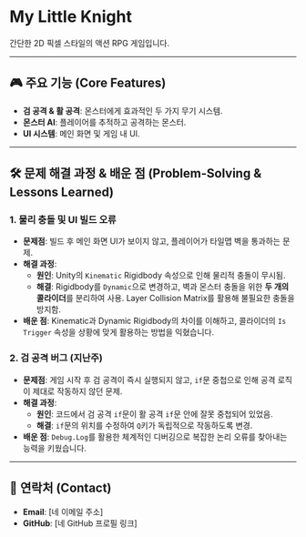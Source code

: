 # My Little Knight

간단한 2D 픽셀 스타일의 액션 RPG 게임입니다.

---

## 🎮 주요 기능 (Core Features)

- **검 공격 & 활 공격**: 몬스터에게 효과적인 두 가지 무기 시스템.
- **몬스터 AI**: 플레이어를 추적하고 공격하는 몬스터.
- **UI 시스템**: 메인 화면 및 게임 내 UI.

---

## 🛠️ 문제 해결 과정 & 배운 점 (Problem-Solving & Lessons Learned)

### 1. 물리 충돌 및 UI 빌드 오류

- **문제점**: 빌드 후 메인 화면 UI가 보이지 않고, 플레이어가 타일맵 벽을 통과하는 문제.
- **해결 과정**:
    - **원인**: Unity의 `Kinematic` Rigidbody 속성으로 인해 물리적 충돌이 무시됨.
    - **해결**: Rigidbody를 `Dynamic`으로 변경하고, 벽과 몬스터 충돌을 위한 **두 개의 콜라이더**를 분리하여 사용. Layer Collision Matrix를 활용해 불필요한 충돌을 방지함.
- **배운 점**: Kinematic과 Dynamic Rigidbody의 차이를 이해하고, 콜라이더의 `Is Trigger` 속성을 상황에 맞게 활용하는 방법을 익혔습니다.

### 2. 검 공격 버그 (지난주)

- **문제점**: 게임 시작 후 검 공격이 즉시 실행되지 않고, `if`문 중첩으로 인해 공격 로직이 제대로 작동하지 않던 문제.
- **해결 과정**:
    - **원인**: 코드에서 검 공격 `if`문이 활 공격 `if`문 안에 잘못 중첩되어 있었음.
    - **해결**: `if`문의 위치를 수정하여 `Q`키가 독립적으로 작동하도록 변경.
- **배운 점**: `Debug.Log`를 활용한 체계적인 디버깅으로 복잡한 논리 오류를 찾아내는 능력을 키웠습니다.

---

## 🔗 연락처 (Contact)

- **Email**: [네 이메일 주소]
- **GitHub**: [네 GitHub 프로필 링크]
